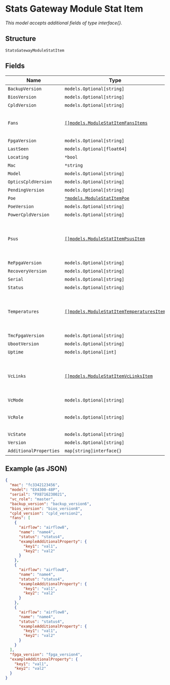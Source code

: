 
# Stats Gateway Module Stat Item

*This model accepts additional fields of type interface{}.*

## Structure

`StatsGatewayModuleStatItem`

## Fields

| Name | Type | Tags | Description |
|  --- | --- | --- | --- |
| `BackupVersion` | `models.Optional[string]` | Optional | - |
| `BiosVersion` | `models.Optional[string]` | Optional | - |
| `CpldVersion` | `models.Optional[string]` | Optional | - |
| `Fans` | [`[]models.ModuleStatItemFansItems`](../../doc/models/module-stat-item-fans-items.md) | Optional | **Constraints**: *Unique Items Required* |
| `FpgaVersion` | `models.Optional[string]` | Optional | - |
| `LastSeen` | `models.Optional[float64]` | Optional | - |
| `Locating` | `*bool` | Optional | - |
| `Mac` | `*string` | Optional | - |
| `Model` | `models.Optional[string]` | Optional | - |
| `OpticsCpldVersion` | `models.Optional[string]` | Optional | - |
| `PendingVersion` | `models.Optional[string]` | Optional | - |
| `Poe` | [`*models.ModuleStatItemPoe`](../../doc/models/module-stat-item-poe.md) | Optional | - |
| `PoeVersion` | `models.Optional[string]` | Optional | - |
| `PowerCpldVersion` | `models.Optional[string]` | Optional | - |
| `Psus` | [`[]models.ModuleStatItemPsusItem`](../../doc/models/module-stat-item-psus-item.md) | Optional | **Constraints**: *Minimum Items*: `1`, *Unique Items Required* |
| `ReFpgaVersion` | `models.Optional[string]` | Optional | - |
| `RecoveryVersion` | `models.Optional[string]` | Optional | - |
| `Serial` | `models.Optional[string]` | Optional | - |
| `Status` | `models.Optional[string]` | Optional | - |
| `Temperatures` | [`[]models.ModuleStatItemTemperaturesItem`](../../doc/models/module-stat-item-temperatures-item.md) | Optional | **Constraints**: *Minimum Items*: `1`, *Unique Items Required* |
| `TmcFpgaVersion` | `models.Optional[string]` | Optional | - |
| `UbootVersion` | `models.Optional[string]` | Optional | - |
| `Uptime` | `models.Optional[int]` | Optional | - |
| `VcLinks` | [`[]models.ModuleStatItemVcLinksItem`](../../doc/models/module-stat-item-vc-links-item.md) | Optional | **Constraints**: *Minimum Items*: `1`, *Unique Items Required* |
| `VcMode` | `models.Optional[string]` | Optional | - |
| `VcRole` | `models.Optional[string]` | Optional | enum: `master`, `backup`, `linecard` |
| `VcState` | `models.Optional[string]` | Optional | - |
| `Version` | `models.Optional[string]` | Optional | - |
| `AdditionalProperties` | `map[string]interface{}` | Optional | - |

## Example (as JSON)

```json
{
  "mac": "fc3342123456",
  "model": "EX4300-48P",
  "serial": "PX8716230021",
  "vc_role": "master",
  "backup_version": "backup_version6",
  "bios_version": "bios_version8",
  "cpld_version": "cpld_version2",
  "fans": [
    {
      "airflow": "airflow8",
      "name": "name4",
      "status": "status4",
      "exampleAdditionalProperty": {
        "key1": "val1",
        "key2": "val2"
      }
    },
    {
      "airflow": "airflow8",
      "name": "name4",
      "status": "status4",
      "exampleAdditionalProperty": {
        "key1": "val1",
        "key2": "val2"
      }
    },
    {
      "airflow": "airflow8",
      "name": "name4",
      "status": "status4",
      "exampleAdditionalProperty": {
        "key1": "val1",
        "key2": "val2"
      }
    }
  ],
  "fpga_version": "fpga_version4",
  "exampleAdditionalProperty": {
    "key1": "val1",
    "key2": "val2"
  }
}
```


